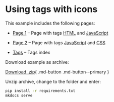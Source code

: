 # Using tags with icons

This example includes the following pages:

- [Page 1] – Page with tags [HTML] and [JavaScript]
- [Page 2] – Page with tags [JavaScript] and [CSS]
- [Tags] – Tags index

  [Page 1]: demo/page-1.md
  [Page 2]: demo/page-2.md
  [Tags]: demo/tags.md
  [HTML]: demo/tags.md#html
  [JavaScript]: demo/tags.md#javascript
  [CSS]: demo/tags.md#css

Download example as archive:

[Download .zip][Download]{ .md-button .md-button--primary }

Unzip archive, change to the folder and enter:

``` bash
pip install -r requirements.txt
mkdocs serve
```

  [Download]: download.zip
